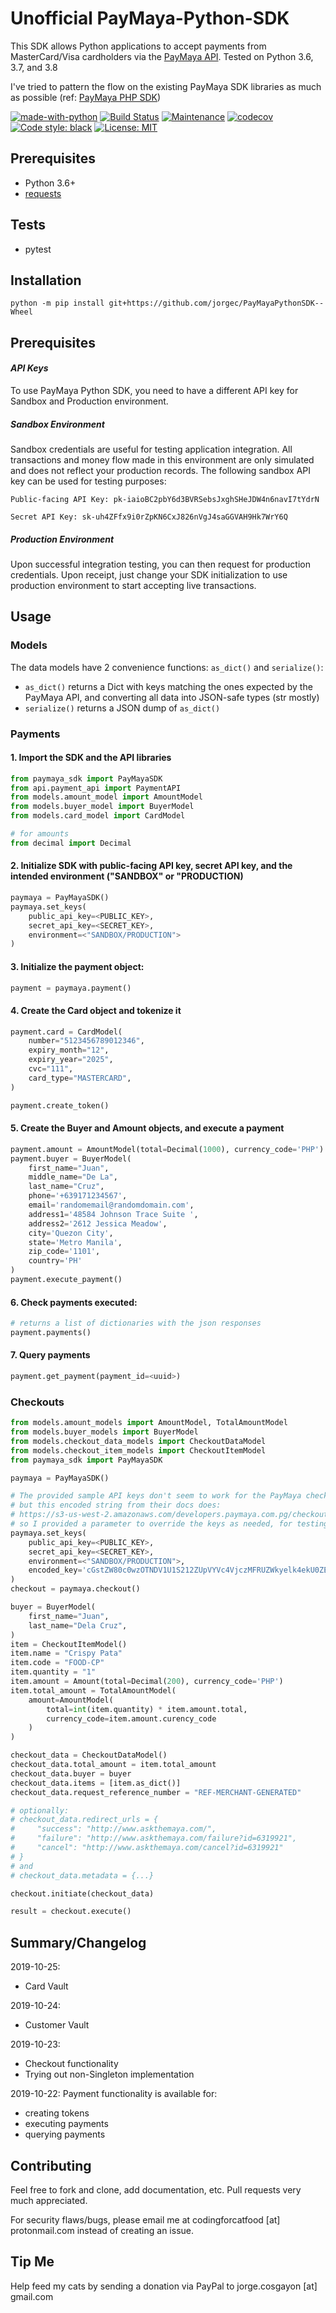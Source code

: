 # Unofficial PayMaya-Python-SDK
This SDK allows Python applications to accept payments from MasterCard/Visa cardholders via the <a href="https://developers.paymaya.com/blog/entry/paymaya-api-and-sdk-documentation">PayMaya API</a>. Tested on Python 3.6, 3.7, and 3.8

I've tried to pattern the flow on the existing PayMaya SDK libraries as much as possible (ref: <a href="https://github.com/PayMaya/PayMaya-PHP-SDK/">PayMaya PHP SDK</a>) 

[![made-with-python](https://img.shields.io/badge/Made%20with-Python-1f425f.svg)](https://www.python.org/)
[![Build Status](https://travis-ci.com/jorgec/PayMaya-Python-SDK.svg?branch=master)](https://travis-ci.com/jorgec/PayMaya-Python-SDK)
[![Maintenance](https://img.shields.io/badge/Maintained%3F-yes-green.svg)](https://GitHub.com/Naereen/StrapDown.js/graphs/commit-activity)
[![codecov](https://codecov.io/gh/jorgec/PayMaya-Python-SDK/branch/master/graph/badge.svg)](https://codecov.io/gh/jorgec/PayMaya-Python-SDK)
[![Code style: black](https://img.shields.io/badge/code%20style-black-000000.svg)](https://github.com/psf/black)
[![License: MIT](https://img.shields.io/badge/License-MIT-yellow.svg)](https://opensource.org/licenses/MIT)

## Prerequisites
- Python 3.6+
- <a href="https://pypi.org/project/requests/">requests</a>

## Tests
- pytest

## Installation
`python -m pip install git+https://github.com/jorgec/PayMayaPythonSDK--Wheel`


## Prerequisites

#### _API Keys_
To use PayMaya Python SDK, you need to have a different API key for Sandbox and Production environment.
 
##### _Sandbox Environment_
 
Sandbox credentials are useful for testing application integration. All transactions and money flow made in this environment are only simulated and does not reflect your production records. The following sandbox API key can be used for testing purposes:

 ```
Public-facing API Key: pk-iaioBC2pbY6d3BVRSebsJxghSHeJDW4n6navI7tYdrN

Secret API Key: sk-uh4ZFfx9i0rZpKN6CxJ826nVgJ4saGGVAH9Hk7WrY6Q
```
 
##### _Production Environment_
 
Upon successful integration testing, you can then request for production credentials. Upon receipt, just change your SDK initialization to use production environment to start accepting live transactions.

## Usage
### Models
The data models have 2 convenience functions: `as_dict()` and `serialize()`:
- `as_dict()` returns a Dict with keys matching the ones expected by the PayMaya API, and converting all data into JSON-safe types (str mostly)
- `serialize()` returns a JSON dump of `as_dict()`
### Payments
#### 1. Import the SDK and the API libraries
```python
from paymaya_sdk import PayMayaSDK
from api.payment_api import PaymentAPI
from models.amount_model import AmountModel
from models.buyer_model import BuyerModel
from models.card_model import CardModel

# for amounts
from decimal import Decimal
```
#### 2. Initialize SDK with public-facing API key, secret API key, and the intended environment ("SANDBOX" or "PRODUCTION)
```python
paymaya = PayMayaSDK()
paymaya.set_keys(
    public_api_key=<PUBLIC_KEY>,
    secret_api_key=<SECRET_KEY>,
    environment=<"SANDBOX/PRODUCTION">
)
```
#### 3. Initialize the payment object:
```python
payment = paymaya.payment()
```
#### 4. Create the Card object and tokenize it
```python
payment.card = CardModel(
    number="5123456789012346",
    expiry_month="12",
    expiry_year="2025",
    cvc="111",
    card_type="MASTERCARD",
)

payment.create_token()
```
#### 5. Create the Buyer and Amount objects, and execute a payment
```python
payment.amount = AmountModel(total=Decimal(1000), currency_code='PHP')
payment.buyer = BuyerModel(
    first_name="Juan",
    middle_name="De La",
    last_name="Cruz",
    phone='+639171234567',
    email='randomemail@randomdomain.com',
    address1='48584 Johnson Trace Suite ',
    address2='2612 Jessica Meadow',
    city='Quezon City',
    state='Metro Manila',
    zip_code='1101',
    country='PH'
)
payment.execute_payment()
```
#### 6. Check payments executed:
```python
# returns a list of dictionaries with the json responses
payment.payments()
```
#### 7. Query payments
```python
payment.get_payment(payment_id=<uuid>)
```
### Checkouts
```python
from models.amount_models import AmountModel, TotalAmountModel
from models.buyer_models import BuyerModel
from models.checkout_data_models import CheckoutDataModel
from models.checkout_item_models import CheckoutItemModel
from paymaya_sdk import PayMayaSDK

paymaya = PayMayaSDK()

# The provided sample API keys don't seem to work for the PayMaya checkout sandbox, 
# but this encoded string from their docs does: 
# https://s3-us-west-2.amazonaws.com/developers.paymaya.com.pg/checkout/checkout.html 
# so I provided a parameter to override the keys as needed, for testing
paymaya.set_keys(
    public_api_key=<PUBLIC_KEY>,
    secret_api_key=<SECRET_KEY>,
    environment=<"SANDBOX/PRODUCTION">,
    encoded_key='cGstZW80c0wzOTNDV1U1S212ZUpVYVc4VjczMFRUZWkyelk4ekU0ZEhKRHhrRjo='
)
checkout = paymaya.checkout()

buyer = BuyerModel(
    first_name="Juan",
    last_name="Dela Cruz",
)
item = CheckoutItemModel()
item.name = "Crispy Pata"
item.code = "FOOD-CP"
item.quantity = "1"
item.amount = Amount(total=Decimal(200), currency_code='PHP')
item.total_amount = TotalAmountModel(
    amount=AmountModel(
        total=int(item.quantity) * item.amount.total,
        currency_code=item.amount.curency_code
    )
)

checkout_data = CheckoutDataModel()
checkout_data.total_amount = item.total_amount
checkout_data.buyer = buyer
checkout_data.items = [item.as_dict()]
checkout_data.request_reference_number = "REF-MERCHANT-GENERATED"

# optionally:
# checkout_data.redirect_urls = {
#     "success": "http://www.askthemaya.com/",
#     "failure": "http://www.askthemaya.com/failure?id=6319921",
#     "cancel": "http://www.askthemaya.com/cancel?id=6319921"
# }
# and
# checkout_data.metadata = {...}

checkout.initiate(checkout_data)

result = checkout.execute()
```
## Summary/Changelog
2019-10-25:
- Card Vault

2019-10-24:
- Customer Vault

2019-10-23:
- Checkout functionality
- Trying out non-Singleton implementation

2019-10-22: 
Payment functionality is available for:
- creating tokens
- executing payments
- querying payments

## Contributing
Feel free to fork and clone, add documentation, etc. Pull requests very much appreciated.

For security flaws/bugs, please email me at codingforcatfood [at] protonmail.com instead of creating an issue.

## Tip Me
Help feed my cats by sending a donation via PayPal to jorge.cosgayon [at] gmail.com